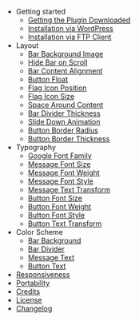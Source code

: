 - Getting started
  - [Getting the Plugin Downloaded](getting-the-plugin-downloaded-from-envato.md)
  - [Installation via WordPress](installation-via-wordpress.md)
  - [Installation via FTP Client](installation-via-ftp-client.md)
- Layout
  - [Bar Background Image](how-to-change-bar-background-image)
  - [Hide Bar on Scroll](auto-hiding-message-bar-on-scroll.md)
  - [Bar Content Alignment](how-to-change-bar-content-alignment)
  - [Button Float](how-to-change-button-float)
  - [Flag Icon Position](how-to-change-flag-icon-position)
  - [Flag Icon Size](how-to-change-flag-icon-size)
  - [Space Around Content](how-to-generate-space-around-content)
  - [Bar Divider Thickness](how-to-change-bar-divider-thickness.md)
  - [Slide Down Animation](how-to-determine-slide-down-animation-delay.md)
  - [Button Border Radius](how-to-change-bar-button-radius)
  - [Button Border Thickness](how-to-change-bar-button-border-thickness.md)
- Typography
  - [Google Font Family](how-to-change-message-bar-font-using-google-fonts.md)
  - [Message Font Size](how-to-change-bar-content-font-size.md)
  - [Message Font Weight](how-to-change-bar-content-font-weight.md)
  - [Message Font Style](how-to-change-bar-content-font-style.md)
  - [Message Text Transform](how-to-change-bar-content-text-transform.md)
  - [Button Font Size](how-to-change-bar-content-button-size.md)
  - [Button Font Weight](how-to-change-bar-content-button-font-weight.md)
  - [Button Font Style](how-to-change-bar-content-button-font-style.md)
  - [Button Text Transform](how-to-change-bar-content-button-text-transform.md)
- Color Scheme
  - [Bar Background](how-to-change-bar-background-color.md)
  - [Bar Divider](how-to-change-bar-divider-color.md)
  - [Message Text](how-to-change-message-bar-content-text-color.md)
  - [Button Text](how-to-change-message-bar-button-text-color.md)
- [Responsiveness](responsiveness.md)
- [Portability](portability.md)
- [Credits](credits.md)
- [License](license.md)
- [Changelog](changelog.md)
